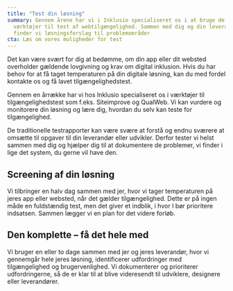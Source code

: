 ```yaml
---
title: "Test din løsning"
summary: Gennem årene har vi i Inklusio specialiseret os i at bruge de bedste
  værktøjer til test af webtilgængelighed. Sammen med dig og din leverandør
  finder vi løsningsforslag til problemområder
cta: Læs om vores muligheder for test
---
```

Det kan være svært for dig at bedømme, om din app eller dit websted overholder gældende lovgivning og krav om digital inklusion. Hvis du har behov for at få taget temperaturen på din digitale løsning, kan du med fordel kontakte os og få lavet tilgængelighedstest.

Gennem en årrække har vi hos Inklusio specialiseret os i værktøjer til tilgængelighedstest som f.eks. Siteimprove og QualWeb. Vi kan vurdere og monitorere din løsning og lære dig, hvordan du selv kan teste for tilgængelighed.

De traditionelle testrapporter kan være svære at forstå og endnu sværere at omsætte til opgaver til din leverandør eller udvikler. Derfor tester vi helst sammen med dig og hjælper dig til at dokumentere de problemer, vi finder i lige det system, du gerne vil have den.

## Screening af din løsning 

Vi tilbringer en halv dag sammen med jer, hvor vi tager temperaturen på jeres app eller websted, når det gælder tilgængelighed. Dette er på ingen måde en fuldstændig test, men det giver et indblik, i hvor I bør prioritere indsatsen. Sammen lægger vi en plan for det videre forløb.

## Den komplette – få det hele med
Vi bruger en eller to dage sammen med jer og jeres leverandør, hvor vi gennemgår hele jeres løsning, identificerer udfordringer med tilgængelighed og brugervenlighed. Vi dokumenterer og prioriterer udfordringerne, så de er klar til at blive videresendt til udviklere, designere eller leverandører.
